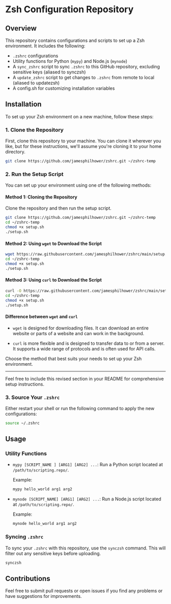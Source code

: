 # Zsh Configuration Repository

## Overview

This repository contains configurations and scripts to set up a Zsh environment. It includes the following:

- `.zshrc` configurations
- Utility functions for Python (`mypy`) and Node.js (`mynode`)
- A `sync_zshrc` script to sync `.zshrc` to this GitHub repository, excluding sensitive keys (aliased to synczsh)
- A `update_zshrc` script to get changes to `.zshrc` from remote to local (aliased to updatezsh)
- A config.sh for customizing installation variables

## Installation

To set up your Zsh environment on a new machine, follow these steps:

### 1. Clone the Repository

First, clone this repository to your machine. You can clone it wherever you like, but for these instructions, we'll assume you're cloning it to your home directory.

```bash
git clone https://github.com/jamesphilhower/zshrc.git ~/zshrc-temp
```

### 2. Run the Setup Script

You can set up your environment using one of the following methods:

#### Method 1: Cloning the Repository

Clone the repository and then run the setup script.

```bash
git clone https://github.com/jamesphilhower/zshrc.git ~/zshrc-temp
cd ~/zshrc-temp
chmod +x setup.sh
./setup.sh
```

#### Method 2: Using `wget` to Download the Script

```bash
wget https://raw.githubusercontent.com/jamesphilhower/zshrc/main/setup.sh
cd ~/zshrc-temp
chmod +x setup.sh
./setup.sh
```

#### Method 3: Using `curl` to Download the Script

```bash
curl -O https://raw.githubusercontent.com/jamesphilhower/zshrc/main/setup.sh
cd ~/zshrc-temp
chmod +x setup.sh
./setup.sh
```

#### Difference between `wget` and `curl`

- `wget` is designed for downloading files. It can download an entire website or parts of a website and can work in the background.
  
- `curl` is more flexible and is designed to transfer data to or from a server. It supports a wide range of protocols and is often used for API calls.

Choose the method that best suits your needs to set up your Zsh environment.

---

Feel free to include this revised section in your README for comprehensive setup instructions.
### 3. Source Your `.zshrc`

Either restart your shell or run the following command to apply the new configurations:

```bash
source ~/.zshrc
```

## Usage

### Utility Functions

- `mypy [SCRIPT_NAME ] [ARG1] [ARG2] ...`: Run a Python script located at `/path/to/scripting.repo/`.
  
  Example:
  ```bash
  mypy hello_world arg1 arg2
  ```

- `mynode [SCRIPT_NAME] [ARG1] [ARG2] ...`: Run a Node.js script located at `/path/to/scripting.repo/`.

  Example:
  ```bash
  mynode hello_world arg1 arg2
  ```

### Syncing `.zshrc`

To sync your `.zshrc` with this repository, use the `synczsh` command. This will filter out any sensitive keys before uploading.

```bash
synczsh
```

## Contributions

Feel free to submit pull requests or open issues if you find any problems or have suggestions for improvements.
